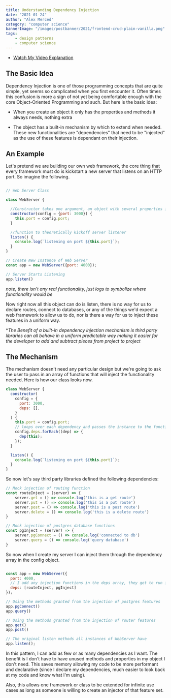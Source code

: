 ```yaml
---
title: Understanding Dependency Injection
date: "2021-01-24"
author: "Alex Merced"
category: "computer science"
bannerImage: "/images/postbanner/2021/frontend-crud-plain-vanilla.png"
tags:
    - design patterns
    - computer science
---
```


- [Watch My Video Explanation](https://youtu.be/qGVJVqHNTNo)

## The Basic Idea

Dependency Injection is one of those programming concepts that are quite simple, yet seems so complicated when you first encounter it. Often times this confusion is more a sign of not yet being comfortable enough with the core Object-Oriented Programming and such. But here is the basic idea:

- When you create an object it only has the properties and methods it always needs, nothing extra

- The object has a built-in mechanism by which to extend when needed. These new functionalities are "dependencies" that need to be "injected" as the use of these features is dependant on their injection.

## An Example

Let's pretend we are building our own web framework, the core thing that every framework must do is kickstart a new server that listens on an HTTP port. So imagine the following.

```js

// Web Server Class

class WebServer {

  //Constructor takes one argument, an object with several properties including port
  constructor(config = {port: 3000}) {
    this.port = config.port;
  }

  //function to theoretically kickoff server listener
  listen() {
    console.log(`listening on port ${this.port}`);
  }
}

// Create New Instance of Web Server
const app = new WebServer({port: 4000});

// Server Starts Listening
app.listen()

```
*note, there isn't any real functionality, just logs to symbolize where functionality would be*

Now right now all this object can do is listen, there is no way for us to declare routes, connect to databases, or any of the things we'd expect a web framework to allow us to do, nor is there a way for us to inject these features in a uniform way.

**The Benefit of a built-in dependency injection mechanism is third party libraries can all behave in a uniform predictable way making it easier for the developer to add and subtract pieces from project to project*

## The Mechanism

The mechanism doesn't need any particular design but we're going to ask the user to pass in an array of functions that will inject the functionality needed. Here is how our class looks now.

```js
class WebServer {
  constructor(
    config = {
      port: 3000,
      deps: [],
    }
  ) {
    this.port = config.port;
    // loops over each dependency and passes the instance to the function so it can add any methods or properties for that features set
    config.deps.forEach((dep) => {
      dep(this);
    });
  }

  listen() {
    console.log(`listening on port ${this.port}`);
  }
}

```

So now let's say third party libraries defined the following dependencies:

```js
// Mock injection of routing function
const routeInject = (server) => {
    server.get = () => console.log('this is a get route')
    server.put = () => console.log('this is a put route')
    server.post = () => console.log('this is a post route')
    server.delete = () => console.log('this is a delete route')
}

// Mock injection of postgres database functions
const pgInject = (server) => {
    server.pgConnect = () => console.log('connected to db')
    server.query = () => console.log('query database')
}

```

So now when I create my server I can inject them through the dependency array in the config object.

```js

const app = new WebServer({
  port: 4000,
  // I add any injection functions in the deps array, they get to run in the constructor adding the methods to the instance of the web server
  deps: [routeInject, pgInject]
});

// Using the methods granted from the injection of postgres features
app.pgConnect()
app.query()

// Using the methods granted from the injection of router features
app.get()
app.post()

// The original listen methods all instances of WebServer have
app.listen();

```

In this pattern, I can add as few or as many dependencies as I want. The benefit is I don't have to have unused methods and properties in my object I don't need. This saves memory allowing my code to be more performant and declarative (since I declare my dependencies, much easier to look back at my code and know what I'm using).

Also, this allows one framework or class to be extended for infinite use cases as long as someone is willing to create an injector of that feature set.
